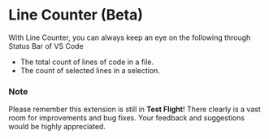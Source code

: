 # Line Counter (Beta)

With Line Counter, you can always keep an eye on the following through Status Bar of VS Code

- The total count of lines of code in a file.
- The count of selected lines in a selection.

### Note
Please remember this extension is still in **Test Flight**! 
There clearly is a vast room for improvements and bug fixes.
Your feedback and suggestions would be highly appreciated.
